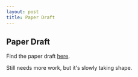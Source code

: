```yaml
---
layout: post
title: Paper Draft
---
```




## Paper Draft

Find the paper draft [here](https://docs.google.com/document/d/1S3uNmKHWyzc11DVf6lGI_poF7qFNSihdUzqs0E8oUOo/edit?usp=sharing).

Still needs more work, but it's slowly taking shape.

